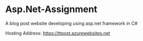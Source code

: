 # Asp.Net-Assignment
A blog post website developing using asp.net framework in C#

Hosting Address: https://ttpost.azurewebsites.net
